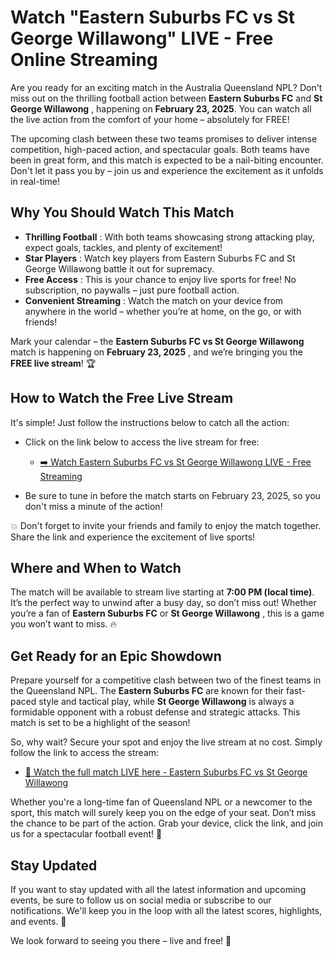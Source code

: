 # Watch "Eastern Suburbs FC vs St George Willawong" LIVE - Free Online Streaming

Are you ready for an exciting match in the Australia Queensland NPL? Don't miss out on the thrilling football action between **Eastern Suburbs FC** and **St George Willawong** , happening on **February 23, 2025**. You can watch all the live action from the comfort of your home – absolutely for FREE!

The upcoming clash between these two teams promises to deliver intense competition, high-paced action, and spectacular goals. Both teams have been in great form, and this match is expected to be a nail-biting encounter. Don't let it pass you by – join us and experience the excitement as it unfolds in real-time!

## Why You Should Watch This Match

- **Thrilling Football** : With both teams showcasing strong attacking play, expect goals, tackles, and plenty of excitement!
- **Star Players** : Watch key players from Eastern Suburbs FC and St George Willawong battle it out for supremacy.
- **Free Access** : This is your chance to enjoy live sports for free! No subscription, no paywalls – just pure football action.
- **Convenient Streaming** : Watch the match on your device from anywhere in the world – whether you’re at home, on the go, or with friends!

Mark your calendar – the **Eastern Suburbs FC vs St George Willawong** match is happening on **February 23, 2025** , and we’re bringing you the **FREE live stream**! 🏆

## How to Watch the Free Live Stream

It's simple! Just follow the instructions below to catch all the action:

- Click on the link below to access the live stream for free:

  - [➡️ Watch Eastern Suburbs FC vs St George Willawong LIVE - Free Streaming](https://tinyurl.com/livestreamfreeo?st=Eastern+Suburbs+FC+vs+St+George+Willawong&si=gh)

- Be sure to tune in before the match starts on February 23, 2025, so you don't miss a minute of the action!

💥 Don't forget to invite your friends and family to enjoy the match together. Share the link and experience the excitement of live sports!

## Where and When to Watch

The match will be available to stream live starting at **7:00 PM (local time)**. It’s the perfect way to unwind after a busy day, so don’t miss out! Whether you’re a fan of **Eastern Suburbs FC** or **St George Willawong** , this is a game you won’t want to miss. 🔥

## Get Ready for an Epic Showdown

Prepare yourself for a competitive clash between two of the finest teams in the Queensland NPL. The **Eastern Suburbs FC** are known for their fast-paced style and tactical play, while **St George Willawong** is always a formidable opponent with a robust defense and strategic attacks. This match is set to be a highlight of the season!

So, why wait? Secure your spot and enjoy the live stream at no cost. Simply follow the link to access the stream:

- [🔗 Watch the full match LIVE here - Eastern Suburbs FC vs St George Willawong](https://tinyurl.com/livestreamfreeo?st=Eastern+Suburbs+FC+vs+St+George+Willawong&si=gh)

Whether you're a long-time fan of Queensland NPL or a newcomer to the sport, this match will surely keep you on the edge of your seat. Don’t miss the chance to be part of the action. Grab your device, click the link, and join us for a spectacular football event! 🏅

## Stay Updated

If you want to stay updated with all the latest information and upcoming events, be sure to follow us on social media or subscribe to our notifications. We'll keep you in the loop with all the latest scores, highlights, and events. 🔔

We look forward to seeing you there – live and free! 🎉
